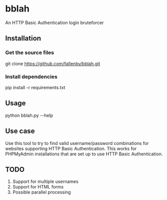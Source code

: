 # bblah
An HTTP Basic Authentication login bruteforcer


## Installation

### Get the source files
git clone https://github.com/fallenby/bblah.git

### Install dependencies
pip install -r requirements.txt


## Usage

python bblah.py --help


## Use case

Use this tool to try to find valid username/password combinations for websites supporting HTTP Basic Authentication.
This works for PHPMyAdmin installations that are set up to use HTTP Basic Authentication.


## TODO

1. Support for multiple usernames
2. Support for HTML forms
3. Possible parallel processing
